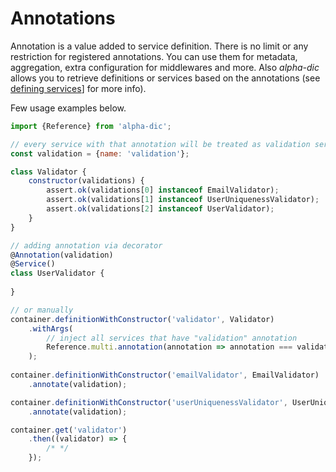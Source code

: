# Annotations
Annotation is a value added to service definition. There is no limit or any restriction for registered annotations.
You can use them for metadata, aggregation, extra configuration for middlewares and more.
Also _alpha-dic_ allows you to retrieve definitions or services based on the annotations (see [defining services](./defining-services.md)] for more info).

Few usage examples below.
```javascript
import {Reference} from 'alpha-dic';

// every service with that annotation will be treated as validation service
const validation = {name: 'validation'};

class Validator {
    constructor(validations) {
        assert.ok(validations[0] instanceof EmailValidator);
        assert.ok(validations[1] instanceof UserUniquenessValidator);
        assert.ok(validations[2] instanceof UserValidator);
    }
}

// adding annotation via decorator
@Annotation(validation)
@Service()
class UserValidator {
    
}

// or manually
container.definitionWithConstructor('validator', Validator)
    .withArgs(
        // inject all services that have "validation" annotation
        Reference.multi.annotation(annotation => annotation === validation)
    );
   
container.definitionWithConstructor('emailValidator', EmailValidator)
    .annotate(validation);

container.definitionWithConstructor('userUniquenessValidator', UserUniquenessValidator)
    .annotate(validation);

container.get('validator')
    .then((validator) => {
        /* */
    });
```